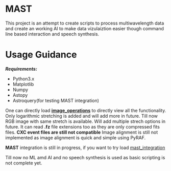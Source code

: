 # MAST
This project is an attempt to create scripts to process multiwavelength data and create an working AI to make data vizulaiztion easier though command line based interaction and speech synthesis.

#  Usage Guidance 
***Requirements:***
  * Python3.x 
  * Matplotlib
  * Numpy
  * Astopy
  * Astroquery(for testing MAST integration)
  
One can directly load [**image_operations**](./image_operations.py) to directly view all the functionality.
Only logarithmic stretching is added and will add more in future.
Till now RGB image with same stretch is available. Will add multiple strech options in future.
It can read **.fz** file extensions too as they are only compressed fits files. 
**CXC event files are still not compatible**
Image alignment is still not implemented as image alignment is quick and simple using PyRAF. 

**MAST** integration is still in progress, if you want to try load [mast_integration](/mast_integration.py) 


Till now no ML amd AI and no speech synthesis is used as basic scripting is not complete yet.
